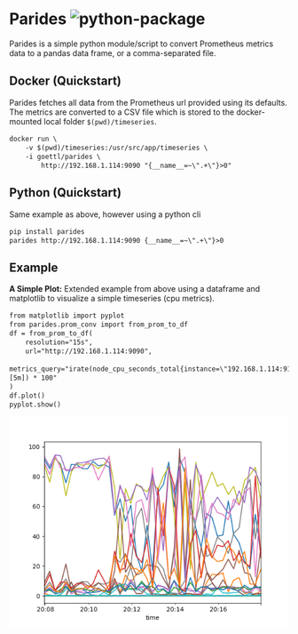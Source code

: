 # Parides ![python-package](https://github.com/goettl79/parides/workflows/python-package/badge.svg?branch=master)

Parides is a simple python module/script to convert Prometheus metrics data 
to a pandas data frame, or a comma-separated file. 


## Docker (Quickstart)
Parides fetches all data from the Prometheus url provided using its defaults.
The metrics are converted to a CSV file which is stored to the docker-mounted local 
folder ```$(pwd)/timeseries```. 

    docker run \
        -v $(pwd)/timeseries:/usr/src/app/timeseries \
        -i goettl/parides \
            http://192.168.1.114:9090 "{__name__=~\".+\"}>0"
            
## Python (Quickstart)

Same example as above, however using a python cli
 
    pip install parides
    parides http://192.168.1.114:9090 {__name__=~\".+\"}>0
    
## Example

**A Simple Plot:** Extended example from above using a dataframe and matplotlib to
visualize a simple timeseries (cpu metrics).
     
    from matplotlib import pyplot
    from parides.prom_conv import from_prom_to_df
    df = from_prom_to_df(
        resolution="15s",
        url="http://192.168.1.114:9090",
        metrics_query="irate(node_cpu_seconds_total{instance=\"192.168.1.114:9100\"}[5m]) * 100"
    )
    df.plot()
    pyplot.show()

![python-package](docs/Figure_1.png)
